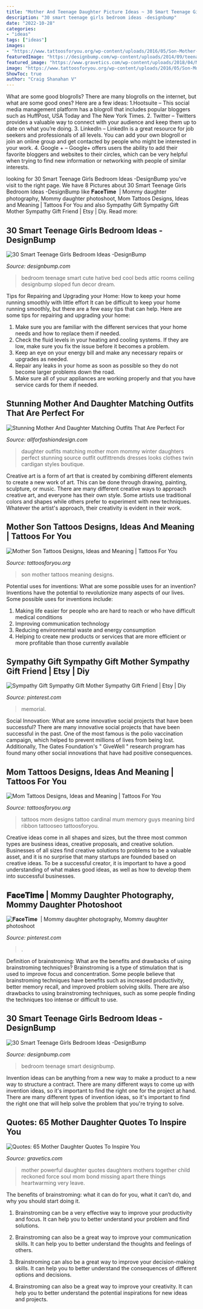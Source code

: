 ```yaml
---
title: "Mother And Teenage Daughter Picture Ideas ~ 30 Smart Teenage Girls Bedroom Ideas -designbump"
description: "30 smart teenage girls bedroom ideas -designbump"
date: "2022-10-28"
categories:
- "ideas"
tags: ["ideas"]
images:
- "https://www.tattoosforyou.org/wp-content/uploads/2016/05/Son-Mother-Tattoos.jpg"
featuredImage: "https://designbump.com/wp-content/uploads/2014/09/teenage-girl-bedroom-ideaas-014.jpg"
featured_image: "https://www.gravetics.com/wp-content/uploads/2018/04/Mothers-and-daughters-together-are-a-powerful-force-to-be-reckoned-with..jpg"
image: "https://www.tattoosforyou.org/wp-content/uploads/2016/05/Son-Mother-Tattoos.jpg"
ShowToc: true
author: "Craig Shanahan V"
---
```



What are some good blogrolls?
There are many blogrolls on the internet, but what are some good ones? Here are a few ideas: 1.Hootsuite – This social media management platform has a blogroll that includes popular bloggers such as HuffPost, USA Today and The New York Times. 
2. Twitter – Twitters provides a valuable way to connect with your audience and keep them up to date on what you’re doing. 
3. LinkedIn – LinkedIn is a great resource for job seekers and professionals of all levels. You can add your own blogroll or join an online group and get contacted by people who might be interested in your work. 
4. Google + – Google+ offers users the ability to add their favorite bloggers and websites to their circles, which can be very helpful when trying to find new information or networking with people of similar interests.

	

		
looking for 30 Smart Teenage Girls Bedroom Ideas -DesignBump you've visit to the right page. We have 8 Pictures about 30 Smart Teenage Girls Bedroom Ideas -DesignBump like 𝐅𝐚𝐜𝐞𝐓𝐢𝐦𝐞 ️ | Mommy daughter photography, Mommy daughter photoshoot, Mom Tattoos Designs, Ideas and Meaning | Tattoos For You and also Sympathy Gift Sympathy Gift Mother Sympathy Gift Friend | Etsy | Diy. Read more:
		
    
## 30 Smart Teenage Girls Bedroom Ideas -DesignBump

<img loading=lazy src="https://designbump.com/wp-content/uploads/2014/09/teenage-girl-bedroom-ideaas-014.jpg" onerror="this.onerror=null;this.src='https://tse4.mm.bing.net/th?id=OIP.okV7_NwxkgjD14VTyNuedgHaGZ&amp;pid=15.1';" alt="30 Smart Teenage Girls Bedroom Ideas -DesignBump">

_Source: designbump.com_

>bedroom teenage smart cute hative bed cool beds attic rooms ceiling designbump sloped fun decor dream. 

	

Tips for Repairing and Upgrading your Home: How to keep your home running smoothly with little effort
It can be difficult to keep your home running smoothly, but there are a few easy tips that can help. Here are some tips for repairing and upgrading your home:
1. Make sure you are familiar with the different services that your home needs and how to replace them if needed.
2. Check the fluid levels in your heating and cooling systems. If they are low, make sure you fix the issue before it becomes a problem.
3. Keep an eye on your energy bill and make any necessary repairs or upgrades as needed.
4. Repair any leaks in your home as soon as possible so they do not become larger problems down the road.
5. Make sure all of your appliances are working properly and that you have service cards for them if needed.

    
## Stunning Mother And Daughter Matching Outfits That Are Perfect For

<img loading=lazy src="https://allforfashiondesign.com/wp-content/uploads/2017/12/mom-and-daughter-matching-outfits-for-winter-6.jpg" onerror="this.onerror=null;this.src='https://tse2.mm.bing.net/th?id=OIP.fK-Tl_0W417zUtlc0poyJQAAAA&amp;pid=15.1';" alt="Stunning Mother And Daughter Matching Outfits That Are Perfect For">

_Source: allforfashiondesign.com_

>daughter outfits matching mother mom mommy winter daughters perfect stunning source outfit outfittrends dresses looks clothes twin cardigan styles boutique. 

	

Creative art is a form of art that is created by combining different elements to create a new work of art. This can be done through drawing, painting, sculpture, or music. There are many different creative ways to approach creative art, and everyone has their own style. Some artists use traditional colors and shapes while others prefer to experiment with new techniques. Whatever the artist's approach, their creativity is evident in their work.

    
## Mother Son Tattoos Designs, Ideas And Meaning | Tattoos For You

<img loading=lazy src="https://www.tattoosforyou.org/wp-content/uploads/2016/05/Son-Mother-Tattoos.jpg" onerror="this.onerror=null;this.src='https://tse4.mm.bing.net/th?id=OIP.BQ58vVeIxE7KvwbILTzp5AHaKQ&amp;pid=15.1';" alt="Mother Son Tattoos Designs, Ideas and Meaning | Tattoos For You">

_Source: tattoosforyou.org_

>son mother tattoos meaning designs. 

	

Potential uses for inventions: What are some possible uses for an invention?
Inventions have the potential to revolutionize many aspects of our lives. Some possible uses for inventions include: 
1. Making life easier for people who are hard to reach or who have difficult medical conditions 
2. Improving communication technology 
3. Reducing environmental waste and energy consumption 
4. Helping to create new products or services that are more efficient or more profitable than those currently available 

    
## Sympathy Gift Sympathy Gift Mother Sympathy Gift Friend | Etsy | Diy

<img loading=lazy src="https://i.pinimg.com/736x/4b/66/a7/4b66a7b792a279bc8da8c4df8107c2ed.jpg" onerror="this.onerror=null;this.src='https://tse3.mm.bing.net/th?id=OIP.iWBwHfDuRhaJ_OA40Nao-AHaLk&amp;pid=15.1';" alt="Sympathy Gift Sympathy Gift Mother Sympathy Gift Friend | Etsy | Diy">

_Source: pinterest.com_

>memorial. 

	

Social Innovation: What are some innovative social projects that have been successful?
There are many innovative social projects that have been successful in the past. One of the most famous is the polio vaccination campaign, which helped to prevent millions of lives from being lost. Additionally, The Gates Foundation's " GiveWell " research program has found many other social innovations that have had positive consequences.

    
## Mom Tattoos Designs, Ideas And Meaning | Tattoos For You

<img loading=lazy src="http://www.tattoosforyou.org/wp-content/uploads/2013/10/Mom-Tattoos-For-Men.jpg" onerror="this.onerror=null;this.src='https://tse1.mm.bing.net/th?id=OIP.L3S7JZlE9ZeLXUglwl-sRwHaJ4&amp;pid=15.1';" alt="Mom Tattoos Designs, Ideas and Meaning | Tattoos For You">

_Source: tattoosforyou.org_

>tattoos mom designs tattoo cardinal mum memory guys meaning bird ribbon tattooseo tattoosforyou. 

	

Creative ideas come in all shapes and sizes, but the three most common types are business ideas, creative proposals, and creative solution. Businesses of all sizes find creative solutions to problems to be a valuable asset, and it is no surprise that many startups are founded based on creative ideas. To be a successful creator, it is important to have a good understanding of what makes good ideas, as well as how to develop them into successful businesses.

    
## 𝐅𝐚𝐜𝐞𝐓𝐢𝐦𝐞 ️ | Mommy Daughter Photography, Mommy Daughter Photoshoot

<img loading=lazy src="https://i.pinimg.com/736x/31/75/31/3175319ea8262fc7ec5a67ebc896565e.jpg" onerror="this.onerror=null;this.src='https://tse3.mm.bing.net/th?id=OIP.Q5lNAkZLJu_6nvueSDwGZAHaKK&amp;pid=15.1';" alt="𝐅𝐚𝐜𝐞𝐓𝐢𝐦𝐞 ️ | Mommy daughter photography, Mommy daughter photoshoot">

_Source: pinterest.com_

>. 

	

Definition of brainstroming: What are the benefits and drawbacks of using brainstroming techniques?
Brainstroming is a type of stimulation that is used to improve focus and concentration. Some people believe that brainstroming techniques have benefits such as increased productivity, better memory recall, and improved problem solving skills. There are also drawbacks to using brainstroming techniques, such as some people finding the techniques too intense or difficult to use.

    
## 30 Smart Teenage Girls Bedroom Ideas -DesignBump

<img loading=lazy src="https://cdn.designbump.com/wp-content/uploads/2014/09/teenage-girl-bedroom-ideaas-028.jpg" onerror="this.onerror=null;this.src='https://tse1.mm.bing.net/th?id=OIP.9RJzcJ0_BMRBPDPdJ2FTSQHaK_&amp;pid=15.1';" alt="30 Smart Teenage Girls Bedroom Ideas -DesignBump">

_Source: designbump.com_

>bedroom teenage smart designbump. 

	

Invention ideas can be anything from a new way to make a product to a new way to structure a contract. There are many different ways to come up with invention ideas, so it's important to find the right one for the project at hand. There are many different types of invention ideas, so it's important to find the right one that will help solve the problem that you're trying to solve.

    
## Quotes: 65 Mother Daughter Quotes To Inspire You

<img loading=lazy src="https://www.gravetics.com/wp-content/uploads/2018/04/Mothers-and-daughters-together-are-a-powerful-force-to-be-reckoned-with..jpg" onerror="this.onerror=null;this.src='https://tse1.mm.bing.net/th?id=OIP.kSbTGv4t-YkZkmOb2TMgswAAAA&amp;pid=15.1';" alt="Quotes: 65 Mother Daughter Quotes To Inspire You">

_Source: gravetics.com_

>mother powerful daughter quotes daughters mothers together child reckoned force soul mom bond missing apart there things heartwarming very leave. 

	

The benefits of brainstroming: what it can do for you, what it can’t do, and why you should start doing it.
1. Brainstroming can be a very effective way to improve your productivity and focus. It can help you to better understand your problem and find solutions.
2. Brainstroming can also be a great way to improve your communication skills. It can help you to better understand the thoughts and feelings of others.

3. Brainstroming can also be a great way to improve your decision-making skills. It can help you to better understand the consequences of different options and decisions.

4. Brainstroming can also be a great way to improve your creativity. It can help you to better understand the potential inspirations for new ideas and projects.

